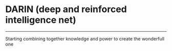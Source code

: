 # DARIN (deep and reinforced intelligence net)

---

Starting combining together knowledge and power to create the wonderfull one

